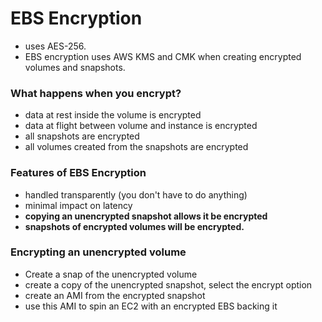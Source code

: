 # EBS Encryption

- uses AES-256.
- EBS encryption uses AWS KMS and CMK when creating encrypted volumes and snapshots.

### What happens when you encrypt?
- data at rest inside the volume is encrypted
- data at flight between volume and instance is encrypted
- all snapshots are encrypted
- all volumes created from the snapshots are encrypted

### Features of EBS Encryption
- handled transparently (you don't have to do anything)
- minimal impact on latency
- **copying an unencrypted snapshot allows it be encrypted**
- **snapshots of encrypted volumes will be encrypted.**

### Encrypting an unencrypted volume
- Create a snap of the unencrypted volume
- create a copy of the unencrypted snapshot, select the encrypt option
- create an AMI from the encrypted snapshot   
- use this AMI to spin an EC2 with an encrypted EBS backing it
